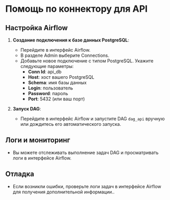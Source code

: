 # Помощь по коннектору для API

## Настройка Airflow

1. **Создание подключения к базе данных PostgreSQL**:
   - Перейдите в интерфейс Airflow.
   - В разделе Admin выберите Connections.
   - Добавьте новое подключение с типом PostgreSQL. Укажите следующие параметры:
     - **Conn Id**: api_db
     - **Host**: хост вашего PostgreSQL
     - **Schema**: имя базы данных
     - **Login**: пользователь
     - **Password**: пароль
     - **Port**: 5432 (или ваш порт)

2. **Запуск DAG**:
   - Перейдите в интерфейс Airflow и запустите DAG `dag_api` вручную или дождитесь его автоматического запуска.

## Логи и мониторинг

- Вы можете отслеживать выполнение задач DAG и просматривать логи в интерфейсе Airflow.

## Отладка

- Если возникли ошибки, проверьте логи задач в интерфейсе Airflow для получения дополнительной информации..
